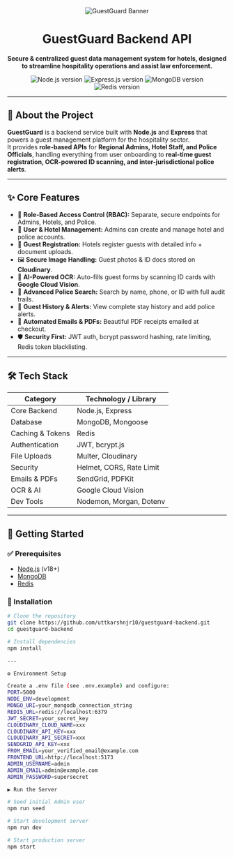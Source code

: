 <div align="center">
  <img src="https://placehold.co/600x250/3498db/ffffff?text=GuestGuard&font=sans" alt="GuestGuard Banner" />
  <h1>GuestGuard Backend API</h1>
  <p><b>Secure & centralized guest data management system for hotels, designed to streamline hospitality operations and assist law enforcement.</b></p>
  
  <p>
    <img src="https://img.shields.io/badge/Node.js-18.x-339933?style=for-the-badge&logo=node.js" alt="Node.js version" />
    <img src="https://img.shields.io/badge/Express.js-4.x-000000?style=for-the-badge&logo=express" alt="Express.js version" />
    <img src="https://img.shields.io/badge/MongoDB-6.x-47A248?style=for-the-badge&logo=mongodb" alt="MongoDB version" />
    <img src="https://img.shields.io/badge/Redis-7.x-DC382D?style=for-the-badge&logo=redis" alt="Redis version" />
  </p>
</div>

---

## 📜 About the Project
**GuestGuard** is a backend service built with **Node.js** and **Express** that powers a guest management platform for the hospitality sector.  
It provides **role-based APIs** for **Regional Admins, Hotel Staff, and Police Officials**, handling everything from user onboarding to **real-time guest registration, OCR-powered ID scanning, and inter-jurisdictional police alerts**.

---

## ✨ Core Features
- 🔑 **Role-Based Access Control (RBAC):** Separate, secure endpoints for Admins, Hotels, and Police.  
- 🏨 **User & Hotel Management:** Admins can create and manage hotel and police accounts.  
- 📝 **Guest Registration:** Hotels register guests with detailed info + document uploads.  
- 🖼 **Secure Image Handling:** Guest photos & ID docs stored on **Cloudinary**.  
- 🤖 **AI-Powered OCR:** Auto-fills guest forms by scanning ID cards with **Google Cloud Vision**.  
- 🔎 **Advanced Police Search:** Search by name, phone, or ID with full audit trails.  
- 📖 **Guest History & Alerts:** View complete stay history and add police alerts.  
- 📩 **Automated Emails & PDFs:** Beautiful PDF receipts emailed at checkout.  
- 🛡 **Security First:** JWT auth, bcrypt password hashing, rate limiting, Redis token blacklisting.  

---

## 🛠 Tech Stack
| Category         | Technology / Library |
|------------------|----------------------|
| Core Backend     | Node.js, Express |
| Database         | MongoDB, Mongoose |
| Caching & Tokens | Redis |
| Authentication   | JWT, bcrypt.js |
| File Uploads     | Multer, Cloudinary |
| Security         | Helmet, CORS, Rate Limit |
| Emails & PDFs    | SendGrid, PDFKit |
| OCR & AI         | Google Cloud Vision |
| Dev Tools        | Nodemon, Morgan, Dotenv |

---

## 🚀 Getting Started

### ✅ Prerequisites
- [Node.js](https://nodejs.org/) (v18+)
- [MongoDB](https://www.mongodb.com/)
- [Redis](https://redis.io/)

### 🔧 Installation
```bash
# Clone the repository
git clone https://github.com/uttkarshnjr10/guestguard-backend.git
cd guestguard-backend

# Install dependencies
npm install

---

⚙️ Environment Setup

Create a .env file (see .env.example) and configure:
PORT=5000
NODE_ENV=development
MONGO_URI=your_mongodb_connection_string
REDIS_URL=redis://localhost:6379
JWT_SECRET=your_secret_key
CLOUDINARY_CLOUD_NAME=xxx
CLOUDINARY_API_KEY=xxx
CLOUDINARY_API_SECRET=xxx
SENDGRID_API_KEY=xxx
FROM_EMAIL=your_verified_email@example.com
FRONTEND_URL=http://localhost:5173
ADMIN_USERNAME=admin
ADMIN_EMAIL=admin@example.com
ADMIN_PASSWORD=supersecret

▶️ Run the Server

# Seed initial Admin user
npm run seed

# Start development server
npm run dev

# Start production server
npm start
